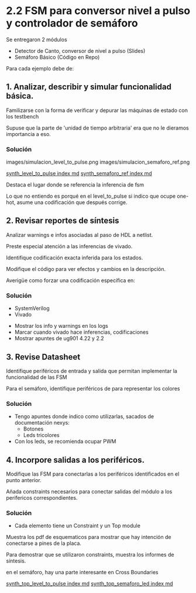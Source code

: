 # 2.2 FSM para conversor nivel a pulso y controlador de semáforo
Se entregaron 2 módulos

- Detector de Canto, conversor de nivel a pulso (Slides)
- Semáforo Básico (Código en Repo)

Para cada ejemplo debe de:

## 1. Analizar, describir y simular funcionalidad básica. 
Familizarse con la forma de verificar y depurar las máquinas de estado con los testbench

Supuse que la parte de 'unidad de tiempo arbitraria' era que no le dieramos importancia a eso.

### Solución
images/simulacion_level_to_pulse.png
images/simulacion_semaforo_ref.png

[synth_level_to_pulse index md](synth_level_to_pulse/index.md)
[synth_semaforo_ref index md](synth_semaforo_ref/index.md)

Destaca el lugar donde se referencia la inferencia de fsm

Lo que no entiendo es porqué en el level_to_pulse si indico que ocupe one-hot, asume una codificación que después corrige.

## 2. Revisar reportes de síntesis
Analizar warnings e infos asociadas al paso de HDL a netlist.

Preste especial atención a las inferencias de vivado.

Identifique codificación exacta inferida para los estados.

Modifique el código para ver efectos y cambios en la descripción.

Averigüe como forzar una codificación específica en:

### Solución
- SystemVerilog
- Vivado

* Mostrar los info y warnings en los logs
* Marcar cuando vivado hace inferencias, codificaciones
* Mostrar apuntes de ug901 4.22 y 2.2

## 3. Revise Datasheet
Identifique periféricos de entrada y salida que permitan implementar la funcionalidad de las FSM

Para el semáforo, identifique periféricos de para representar los colores

### Solución
* Tengo apuntes donde indico como utilizarlas, sacados de documentación nexys:
    * Botones
    * Leds tricolores
* Con los leds, se recomienda ocupar PWM

## 4. Incorpore salidas a los periféricos.
Modifique las FSM para conectarlas a los periféricos identificados en el punto anterior.

Añada constraints necesarios para conectar salidas del módulo a los perifericos correspondientes.

### Solución
* Cada elemento tiene un Constraint y un Top module

Muestra los pdf de esquematicos para mostrar que hay intención de conectarse a pines de la placa.

Para demostrar que se utilizaron constraints, muestra los informes de síntesis.

en el semáforo, hay una parte interesante en Cross Boundaries

[synth_top_level_to_pulse index md](synth_top_level_to_pulse/index.md)
[synth_top_semaforo_led index md](synth_top_semaforo_led/index.md)

